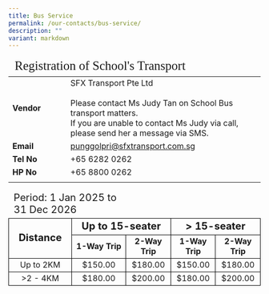 ```yaml
---
title: Bus Service
permalink: /our-contacts/bus-service/
description: ""
variant: markdown
---
```

<table style="font-size:16px">
	<thead>
		<tr><td style="font-family:impact; font-size:25px" colspan="2">Registration of School's Transport</td></tr>
	</thead>
	<tbody>
			<tr><td width="100" style="font-weight:bold">Vendor</td>
			<td>SFX Transport Pte Ltd<br><br>
		Please contact Ms Judy Tan on School Bus transport matters.<br>
			If you are unable to contact Ms Judy via call, please send her a message via SMS.</td>
		</tr>
		<tr>
		</tr><tr>
			<td style="font-weight:bold">Email</td>
			<td><a target="_blank" href="mailto:punggolpri@sfxtransport.com.sg">punggolpri@sfxtransport.com.sg</a></td>
		</tr>
		<tr>
			<td style="font-weight:bold">Tel No</td>
			<td>+65 6282 0262</td>
		</tr>
		<tr>
			<td style="font-weight:bold">HP No</td>
			<td>+65 8800 0262</td>
		</tr>
		<tr><td></td></tr>
	</tbody>
</table>



<table>
	<thead>
		<tr><td style="font-size:20px" colspan="2">Period: 1 Jan 2025 to 31 Dec 2026</td></tr>
	</thead>
	<tbody>
	<tr></tr>
		<tr>
		<td style="font-weight:bold; font-size:20px; text-align:center; border:1px solid black" rowspan="2">Distance</td>
		<td style="font-weight:bold; font-size:20px; text-align:center; border:1px solid black" colspan="2">Up to 15-seater</td>
		<td style="font-weight:bold; font-size:20px; text-align:center; border:1px solid black" colspan="2">&gt; 15-seater</td>
		</tr>
	<tr>
		<td style="font-weight:bold; text-align:center; border:1px solid black">1-Way Trip</td>
		<td style="font-weight:bold; text-align:center; border:1px solid black">2-Way Trip</td>
		<td style="font-weight:bold; text-align:center; border:1px solid black">1-Way Trip</td>
		<td style="font-weight:bold; text-align:center; border:1px solid black">2-Way Trip</td>
	</tr>
	<tr>
		<td style="text-align:center; border:1px solid black">Up to 2KM</td>
		<td style="text-align:center; border:1px solid black">$150.00</td>
		<td style="text-align:center; border:1px solid black">$180.00</td>
		<td style="text-align:center; border:1px solid black">$150.00</td>
		<td style="text-align:center; border:1px solid black">$180.00</td>
	</tr>
	<tr>
		<td style="text-align:center; border:1px solid black">&gt;2 - 4KM</td>
		<td style="text-align:center; border:1px solid black">$180.00</td>
		<td style="text-align:center; border:1px solid black">$200.00</td>
		<td style="text-align:center; border:1px solid black">$180.00</td>
		<td style="text-align:center; border:1px solid black">$200.00</td>
	</tr>
	</tbody>
	</table>
		